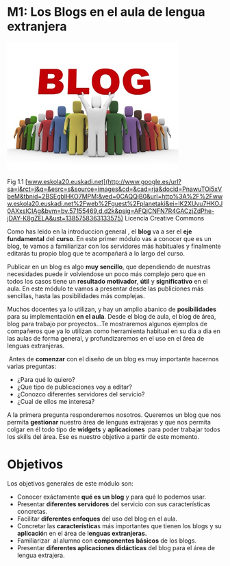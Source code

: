 # M1: Los Blogs en el aula de lengua extranjera


![](img/article.jpg)


Fig 1.1 [www.eskola20.euskadi.net](http://www.google.es/url?sa=i&rct=j&q=&esrc=s&source=images&cd=&cad=rja&docid=PnawuTOi5xVbeM&tbnid=2BSEgblHKO7MPM:&ved=0CAQQjB0&url=http%3A%2F%2Fwww.eskola20.euskadi.net%2Fweb%2Fguest%2Fplanetaki&ei=IK2XUvu7HKOJ0AXxsICIAg&bvm=bv.57155469,d.d2k&psig=AFQjCNFN7R4GACzjZdPhe-jDAY-K8gZELA&ust=1385758363133575) Licencia Creative Commons

Como has leido en la introduccion general , el **blog** va a ser el **eje fundamental** del **curso**. En este primer módulo vas a conocer que es un blog, te vamos a familiarizar con los servidores más habituales y finalmente editarás tu propio blog que te acompañará a lo largo del curso.

Publicar en un blog es algo **muy sencillo**, que dependiendo de nuestras necesidades puede ir volviendose un poco más complejo pero que en todos los casos tiene un **resultado** **motivador**, **útil** y **significativo** en el aula. En este módulo te vamos a presentar desde las publiciones más sencillas, hasta las posibilidades más complejas.

Muchos docentes ya lo utilizan, y hay un amplio abanico de **posibilidades** para su implementación **en el aula**. Desde el blog de aula, el blog de área, blog para trabajo por proyectos...Te mostraremos algunos ejemplos de compañeros que ya lo utilizan como herramienta habitual en su dia a dia en las aulas de forma general, y profundizaremos en el uso en el área de lenguas extranjeras.

 Antes de **comenzar** con el diseño de un blog es muy importante hacernos varias preguntas:

*   ¿Para qué lo quiero?
*   ¿Que tipo de publicaciones voy a editar?            
*   ¿Conozco diferentes servidores del servicio?
*   ¿Cual de ellos me interesa? 

A la primera pregunta responderemos nosotros. Queremos un blog que nos permita **gestionar** nuestro área de lenguas extrajeras y que nos permita colgar en él todo tipo de **widgets** y **aplicaciones**  para poder trabajar todos los skills del área. Ese es nuestro objetivo a partir de este momento.

# Objetivos

Los objetivos generales de este módulo son:

*   Conocer exáctamente **qué es un blog** y para qué lo podemos usar.
*   Presentar **diferentes servidores** del servicio con sus características concretas.
*   Facilitar **diferentes enfoques** del uso del blog en el aula.
*   Concretar las **característica**s más importantes que tienen los blogs y su **aplicació**n en el área de l**enguas extranjeras.**
*   Familiarizar  al alumno con **componentes básicos** de los blogs.
*   Presentar **diferentes aplicaciones didácticas** del blog para el área de lengua extrajera.


